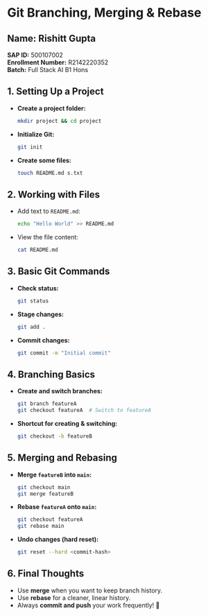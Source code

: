 # Git Branching, Merging & Rebase

## Name: Rishitt Gupta  
**SAP ID:** 500107002  
**Enrollment Number:** R2142220352  
**Batch:** Full Stack AI B1 Hons  

## 1. **Setting Up a Project**
- **Create a project folder:**  
  ```sh
  mkdir project && cd project
  ```
- **Initialize Git:**  
  ```sh
  git init
  ```
- **Create some files:**  
  ```sh
  touch README.md s.txt
  ```

## 2. **Working with Files**
- Add text to `README.md`:  
  ```sh
  echo "Hello World" >> README.md
  ```
- View the file content:  
  ```sh
  cat README.md
  ```

## 3. **Basic Git Commands**
- **Check status:**  
  ```sh
  git status
  ```
- **Stage changes:**  
  ```sh
  git add .
  ```
- **Commit changes:**  
  ```sh
  git commit -m "Initial commit"
  ```

## 4. **Branching Basics**
- **Create and switch branches:**  
  ```sh
  git branch featureA
  git checkout featureA  # Switch to featureA
  ```
- **Shortcut for creating & switching:**  
  ```sh
  git checkout -b featureB
  ```

## 5. **Merging and Rebasing**
- **Merge `featureB` into `main`:**  
  ```sh
  git checkout main
  git merge featureB
  ```
- **Rebase `featureA` onto `main`:**  
  ```sh
  git checkout featureA
  git rebase main
  ```
- **Undo changes (hard reset):**  
  ```sh
  git reset --hard <commit-hash>
  ```

## 6. **Final Thoughts**
- Use **merge** when you want to keep branch history.  
- Use **rebase** for a cleaner, linear history.  
- Always **commit and push** your work frequently! 🚀  
